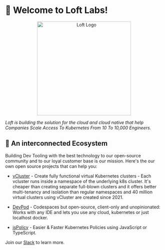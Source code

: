 # 👋 Welcome to Loft Labs!

<p align="center">
    <img width="300" src="https://avatars.githubusercontent.com/u/65466868?s=200&v=4" alt="Loft Logo">
</p>

_Loft is building the solution for the cloud and cloud native that help Companies Scale Access To Kubernetes From 10 To 10,000 Engineers._


## 🚀 An interconnected Ecosystem

Building Dev Tooling with the best technology to our open-source community and to our loyal customer base is our mission. Here's the our own open source projects that can help you:

- [vCluster](https://github.com/loft-sh/vcluster) - Create fully functional virtual Kubernetes clusters - Each vcluster runs inside a namespace of the underlying k8s cluster. It's cheaper than creating separate full-blown clusters and it offers better multi-tenancy and isolation than regular namespaces and 40 million virtual clusters using vCluster are created since 2021.

- [DevPod](https://github.com/loft-sh/devpod) - Codespaces but open-source, client-only and unopinionated: Works with any IDE and lets you use any cloud, kubernetes or just localhost docker.

- [jsPolicy](https://github.com/loft-sh/jspolicy) - Easier & Faster Kubernetes Policies using JavaScript or TypeScript.


Join our [Slack](https://slack.loft.sh/) to learn more.